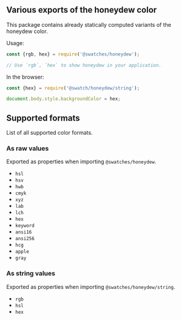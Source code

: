 ## Various exports of the honeydew color

This package contains already statically computed variants of the honeydew color.

Usage:
```js
const {rgb, hex} = require('@swatches/honeydew');

// Use `rgb`, `hex` to show honeydew in your application.
```

In the browser:
```js
const {hex} = require('@swatch/honeydew/string');

document.body.style.backgroundColor = hex;
```

## Supported formats


List of all supported color formats.

### As raw values

Exported as properties when importing `@swatches/honeydew`.

- `hsl`
- `hsv`
- `hwb`
- `cmyk`
- `xyz`
- `lab`
- `lch`
- `hex`
- `keyword`
- `ansi16`
- `ansi256`
- `hcg`
- `apple`
- `gray`

### As string values

Exported as properties when importing `@swatches/honeydew/string`.

- `rgb`
- `hsl`
- `hex`
